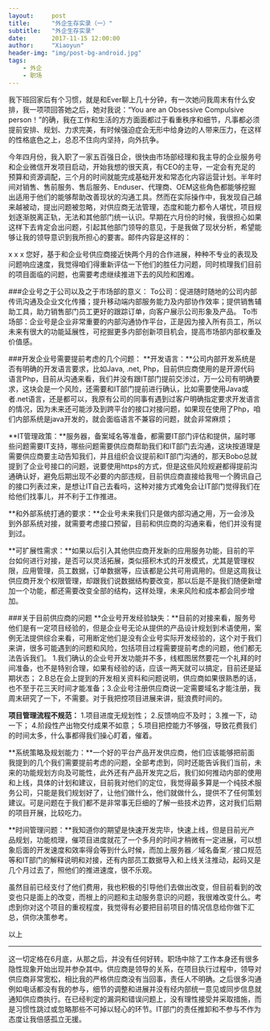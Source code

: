 ```yaml
---
layout:     post
title:      "外企生存实录（一）"
subtitle:   "外企生存实录"
date:       2017-11-15 12:00:00
author:     "Xiaoyun"
header-img: "img/post-bg-android.jpg"
tags:
    - 外企
    - 职场
---
```


我下班回家后有个习惯，就是和Ever聊上几十分钟，有一次她问我周末有什么安排，我一项项回答她之后，她对我说：“You are an Obsessive Compulsive person！”的确，我在工作和生活的方方面面都过于看重秩序和细节，凡事都必须提前安排、规划、力求完美，有时候强迫症会无形中给身边的人带来压力，在这样的性格底色之上，总忍不住向内坚持，向外抗争。

今年四月份，我入职了一家五百强日企，很快由市场部经理和我主导的企业服务号和企业微信开发项目启动，开始我想的很天真，有CEO的主导，一定会有充足的预算和资源调配，三个月的时间就能完成基础开发和常态化内容运营计划。半年时间对销售、售前服务、售后服务、Enduser、代理商、OEM这些角色都能够挖掘出适用于他们的能够帮助改善现状的沟通工具。然而在实际操作中，我发现自己越来越被动，提出问题被忽略，对供应商无法管理，态度和能力都令人堪忧，项目规划逐渐脱离正轨，无法和其他部门统一认识。早期在六月份的时候，我很担心如果这样下去肯定会出问题，引起其他部门领导的意见，于是我做了现状分析，希望能够让我的领导意识到我所担心的要害。邮件内容是这样的：

x x x
您好，基于和企业号供应商接近快两个月的合作进展，种种不专业的表现及问题响应速度，我觉得咱们得重新评估一下他们的胜任力问题，同时梳理我们目前的项目面临的问题，也需要考虑继续推进下去的风险和困难。

###企业号之于公司以及之于市场部的意义：
To公司：促进随时随地的公司内部传讯沟通及企业文化传播；提升移动端内部服务能力及内部协作效率；提供销售辅助工具，助力销售部门员工更好的跟踪订单，向客户展示公司形象及产品。
To市场部：企业号是企业非常重要的内部沟通协作平台，正是因为接入所有员工，所以未来有很大的功能延展性，可挖掘更多内部创新项目机会，提高市场部内部权重及价值感。

###开发企业号需要提前考虑的几个问题：
**开发语言：**公司内部开发系统是否有明确的开发语言要求，比如Java, .net, Php，目前供应商使用的是开源代码语言Php，目前从沟通来看，我们并没有跟IT部门提前交涉过，万一公司有明确要求，这块会是一个风险，还需要和IT部门提前进行确认，比如需要使用Java或者.net语言，还是都可以，我原有公司的同事有遇到过客户明确指定要求开发语言的情况，因为未来还可能涉及到跨平台的接口对接问题，如果现在使用了Php，咱们内部系统是java开发的，就会面临语言不兼容的问题，就会非常麻烦；

**IT管理政策：**服务器，备案域名等准备，都需要IT部门评估和提供，届时哪些问题需要IT支持，哪些问题需要供应商帮助我们和IT部门去沟通，这块按道理是需要供应商要主动告知我们，并且组织会议提前和IT部门沟通的，那天Bobo总就提到了企业号接口的问题，说要使用https的方式，但是这些风险规避都得提前沟通确认好，避免后期出现不必要的内部违规，目前供应商直接给我甩一个腾讯自己的接口列表过来，是想让IT自己去看吗，这种对接方式难免会让IT部门觉得我们在给他们找事儿，并不利于工作推进。

**和外部系统打通的要求：**企业号未来我们只是做内部沟通之用，万一会涉及到外部系统对接，就需要考虑接口预留，目前和供应商的沟通来看，他们并没有提到过。

**可扩展性需求：**如果以后引入其他供应商开发新的应用服务功能，目前的平台如何进行对接，是否可以灵活拓展，类似搭积木式的开发模式，尤其是管理权限，应用管理，员工数据，订单数据等，应该都是公共可用调用的。但是这周我让供应商开发个权限管理，却跟我们说数据结构要改变，那以后是不是我们随便新增加一个功能，都还需要改变全部的结构，这样处理，未来风险和成本都会同步增加。

###关于目前供应商的问题
**企业号开发经验缺失：**目前的对接来看，服务号他们是有一定项目经验的，但是企业号无论从提供的产品设计规划到术语使用，案例无法提供综合来看，可用断定他们是没有企业号实际开发经验的，这个对于我们来讲，很多可能遇到的问题和风险，包括项目过程需要提前考虑的问题，他们都无法告诉我们。
1.我们确认的企业号开发功能并不多，线框图居然要花一个礼拜的时间准备，也不是特别合理，如果有经验的话，应该一两天就可以搞定，目前还是延期状态；
2.B总在会上提到的开发相关资料和问题说明，供应商如果很熟悉的话，也不至于花三天时间才能准备；3.企业号注册供应商说一定需要域名才能注册，我周末研究了一下，不需要。对于我把控项目进展来讲，挺浪费时间的。

**项目管理流程不规范：**
1.项目进度无规划性；
2.反馈响应不及时；
3.推一下，动一下；
4.阶段性产出物交付成果不如意；
5.项目把控能力不够强，导致花费我们的时间太多，什么事都得我们操心盯着，催着。

**系统策略及规划能力：**一个好的平台产品开发供应商，他们应该能够把前面我提到的几个我们需要提前考虑的问题，全部考虑到，同时还能告诉我们当前，未来的功能规划方向及可能性，此外还有产品开发完之后，我们如何推动内部的使用和上线，具体的计划和建议，目前我对他们的定位，我觉得最多算是一个纯技术服务公司，只能是我们规划好了，让他们做什么，他们就做什么，提供不了任何策划建议。可是问题在于我们都不是非常事无巨细的了解一些技术边界，这对我们后期的项目开展，比较吃力。

**时间管理问题：**我知道你的期望是快速开发完毕，快速上线，但是目前光产品规划，功能梳理，催项目进度就花了一个多月的时间才稍微有一定进展，可以想象后面的开发速度和效率得会等到什么时候，而加上服务器／域名备案／接口规范等和IT部门的解释说明和对接，还有内部员工数据导入和上线关注推动，起码又是几个月过去了，照他们的推进速度，很不乐观。

虽然目前已经支付了他们费用，我也积极的引导他们去做出改变，但目前看到的改变也只是面上的改变，而根上的问题和主动服务意识的问题，我很难改变什么。考虑到你对这个项目的重视程度，我觉得有必要把目前项目的情况信息给你做下汇总，供你决策参考。

以上

-------

这一切定格在6月底，从那之后，并没有任何好转。职场中除了工作本身还有很多隐性现象开始出现并参杂其中。供应商是领导的关系，在项目执行过程中，领导对供应商非常宽松，相比我的严格供应商没有当回事，责任人不明确。之后很多沟通例如电话都没有我的参与，细节的调整和进展并没有经内部统一意见或同步信息就通知供应商执行。在已经判定的漏洞和错误问题上，没有理性接受并采取措施，而是习惯性跳过或忽略那些不可掉以轻心的环节。IT部门的责任推卸和不参与不作为态度让我倍感孤立无援。


